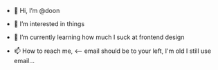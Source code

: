 - 👋 Hi, I’m @doon
- 👀 I’m interested in things
- 🌱 I’m currently learning how much I suck at frontend design

- 📫 How to reach me, <-- email should be to your left, I'm old I still use email...

<!---
doon/doon is a ✨ special ✨ repository because its `README.md` (this file) appears on your GitHub profile.
You can click the Preview link to take a look at your changes.
--->
